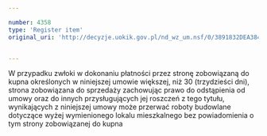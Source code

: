 ```yaml
---

number: 4358
type: 'Register item'
original_uri: 'http://decyzje.uokik.gov.pl/nd_wz_um.nsf/0/3891832DEA384E3DC1257B2F003B24DA?OpenDocument'


---
```


W przypadku zwłoki w dokonaniu płatności przez stronę zobowiązaną do kupna określonych w niniejszej umowie większej, niż 30 (trzydzieści dni), strona zobowiązana do sprzedaży zachowując prawo do odstąpienia od umowy oraz do innych przysługujących jej roszczeń z tego tytułu, wynikających z niniejszej umowy może przerwać roboty budowlane dotyczące wyżej wymienionego lokalu mieszkalnego bez powiadomienia o tym strony zobowiązanej do kupna
